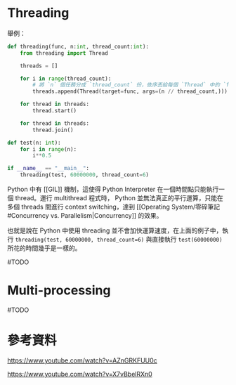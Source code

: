 # Threading

舉例：

```Python
def threading(func, n:int, thread_count:int):
    from threading import Thread

    threads = []

    for i in range(thread_count):
        # 將 `n` 個任務分成 `thread_count` 份，依序丟給每個 `Thread` 中的 `func`
        threads.append(Thread(target=func, args=(n // thread_count,)))

    for thread in threads:
        thread.start()

    for thread in threads:
        thread.join()

def test(n: int):
    for i in range(n):
        i**0.5

if __name__ == "__main__":
    threading(test, 60000000, thread_count=6)
```

Python 中有 [[GIL]] 機制，這使得 Python Interpreter 在一個時間點只能執行一個 thread。運行 multithread 程式時， Python 並無法真正的平行運算，只能在多個 threads 間進行 context switching，達到 [[Operating System/零碎筆記#Concurrency vs. Parallelism|Concurrency]] 的效果。

也就是說在 Python 中使用 threading 並不會加快運算速度，在上面的例子中，執行 `threading(test, 60000000, thread_count=6)` 與直接執行 `test(60000000)` 所花的時間幾乎是一樣的。

#TODO

# Multi-processing

#TODO

# 參考資料

<https://www.youtube.com/watch?v=AZnGRKFUU0c>

<https://www.youtube.com/watch?v=X7vBbelRXn0>
